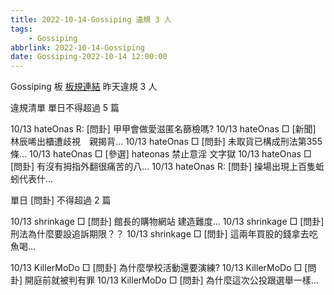 ```yaml
---
title: 2022-10-14-Gossiping 違規 3 人
tags:
    - Gossiping
abbrlink: 2022-10-14-Gossiping
date: Gossiping-2022-10-14 12:00:00
---
```

Gossiping 板 [板規連結](https://www.ptt.cc/bbs/Gossiping/M.1637425085.A.07D.html)
昨天違規 3 人
<!-- more -->

違規清單
單日不得超過 5 篇

10/13 hateOnas R: [問卦] 甲甲會做愛滋匿名篩檢嗎?
10/13 hateOnas □ [新聞] 林辰唏出櫃遭歧視　親揭背…
10/13 hateOnas □ [問卦] 未取貨已構成刑法第355條…
10/13 hateOnas □ [參選] hateonas 禁止意淫 文字獄
10/13 hateOnas □ [問卦] 有沒有拇指外翻很痛苦的八…
10/13 hateOnas R: [問卦] 操場出現上百隻蚯蚓代表什…

單日 [問卦] 不得超過 2 篇

10/13 shrinkage □ [問卦] 館長的購物網站 建造難度…
10/13 shrinkage □ [問卦] 刑法為什麼要設追訴期限？？
10/13 shrinkage □ [問卦] 這兩年買股的錢拿去吃魚喝…

10/13 KillerMoDo □ [問卦] 為什麼學校活動還要演練?
10/13 KillerMoDo □ [問卦] 開庭前就被判有罪
10/13 KillerMoDo □ [問卦] 為什麼這次公投跟選舉一樣…